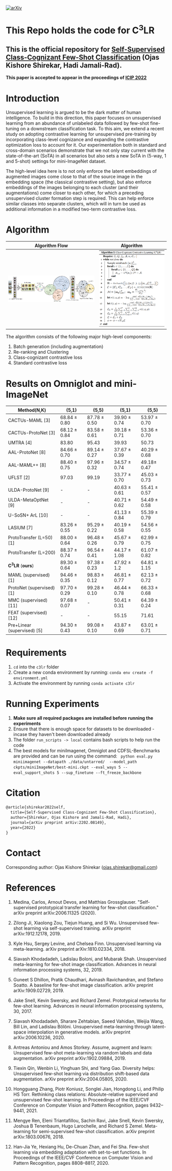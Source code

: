 [![arXiv](https://img.shields.io/badge/arXiv-2202.08149-<COLOR>.svg)](https://arxiv.org/abs/2202.08149)


# This Repo holds the code for C<sup>3</sup>LR

## This is the official repository for [Self-Supervised Class-Cognizant Few-Shot Classification](https://arxiv.org/abs/2202.08149) (Ojas Kishore Shirekar, Hadi Jamali-Rad).
**This paper is accepted to appear in the proceedings of [ICIP 2022](https://cmsworkshops.com/ICIP2022/papers/accepted_papers.php)**


# Introduction
Unsupervised learning is argued to be the dark matter of human intelligence. To build in this direction, this paper focuses on unsupervised learning from an abundance of unlabeled data followed by few-shot fine-tuning on a downstream classification task. To this aim, we extend a recent study on adopting contrastive learning for unsupervised pre-training by incorporating class-level cognizance and expanding the contrastive optimization loss to account for it. Our experimentation both in standard and cross-domain scenarios demonstrate that we not only stay current with the state-of-the-art (SoTA) in all scenarios but also sets a new SoTA in (5-way, 1 and 5-shot) settings for mini-ImageNet dataset.

The high-level idea here is to not only enforce the latent embeddings of augmented images come close to that of the source image in the embedding space (the classical contrastive setting), but also enforce embeddings of the images belonging to each cluster (and their augmentations) come closer to each other, for which a preceding unsupervised cluster formation step is required. This can help enforce similar classes into separate clusters, which will in turn be used as additional information in a modified two-term contrastive loss.

# Algorithm
Algorithm Flow             |  Algorithm
:-------------------------:|:-------------------------:
![](images/flow.png "C3LR")  |  ![](images/algo.png)

The algorithm consists of the following major high-level components:

1. Batch generation (including augmentation)
2. Re-ranking and Clustering
3. Class-cognizant contrastive loss
4. Standard contrastive loss


# Results on Omniglot and mini-ImageNet

| Method(N,K)                    | (5,1)        | (5,5)        | (5,1)         | (5,5)        |
|--------------------------------|--------------|--------------|---------------|--------------|
| CACTUs-MAML [3]                   | 68.84 ± 0.80 | 87.78 ± 0.50 | 39.90 	± 0.74 | 53.97 ± 0.70 |
| CACTUs-ProtoNet [3]                | 68.12 ± 0.84 | 83.58 ± 0.61 | 39.18 ± 0.71  | 53.36 ± 0.70 |
| UMTRA [4]                         | 83.80        | 95.43        | 39.93         | 50.73        |
| AAL-ProtoNet [8]                  | 84.66 ± 0.70 | 89.14 ± 0.27 | 37.67 ± 0.39  | 40.29 ± 0.68 |
| AAL-MAML++ [8]                    | 88.40 ± 0.75 | 97.96 ± 0.32 | 34.57 ± 0.74  | 49.18± 0.47  |
| UFLST [2]                         | 97.03        | 99.19        | 33.77 ± 0.70  | 45.03 ± 0.73 |
| ULDA-ProtoNet [9]                 | -            | -            | 40.63 ± 0.61  | 55.41 ± 0.57 |
| ULDA-MetaOptNet [9]               | -            | -            | 40.71 ± 0.62  | 54.49 ± 0.58 |
| U-SoSN+ ArL [10]                   | -            | -            | 41.13 ± 0.84  | 55.39 ± 0.79 |
| LASIUM [7]                        | 83.26 ± 0.55 | 95.29 ± 0.22 | 40.19 ± 0.58  | 54.56 ± 0.55 |
| ProtoTransfer (L=50) [1]           | 88.00 ± 0.64 | 96.48 ± 0.26 | 45.67 ± 0.79  | 62.99 ± 0.75 |
| ProtoTransfer (L=200)          | 88.37 ± 0.74 | 96.54 ± 0.41 | 44.17 ± 1.08  | 61.07 ± 0.82 |
| **C<sup>3</sup>LR** (**ours**) | 89.30 ± 0.64 | 97.38 ± 0.23 | 47.92 ± 1.2   | 64.81 ± 1.15 |
| MAML  (supervised) [1]             | 94.46 ± 0.35 | 98.83 ± 0.12 | 46.81 ± 0.77  | 62.13 ± 0.72 |
| ProtoNet  (supervised) [1]         | 97.70 ± 0.29 | 99.28 ± 0.10 | 46.44 ± 0.78  | 66.33 ± 0.68 |
| MMC   (supervised) [11]            | 97.68 ± 0.07 | -            | 50.41 ± 0.31  | 64.39 ± 0.24 |
| FEAT  (supervised)  [12]           | -            | -            | 55.15         | 71.61        |
| Pre+Linear   (supervised) [5]     | 94.30 ± 0.43 | 99.08 ± 0.10 | 43.87 ± 0.69  | 63.01 ± 0.71 |


# Requirements

1. `cd` into the `c3lr` folder
2. Create a new conda environment by running: `conda env create -f environment.yml`
3. Activate the environment by running `conda activate c3lr`

# Running Experiments

1. **Make sure all required packages are installed before running the experiments**
2. Ensure that there is enough space for datasets to be downloaded - incase they haven't been downloaded already
3. The folder `run_scripts -> local` contains bash scripts to help run the code
4. The best models for miniImagenet, Omniglot and CDFSL-Benchmarks are provided and can be run using the command: ` python eval.py miniimagenet --datapath ./data/untarred/  --model_path ckpts/miniImageNet/best-mini.ckpt --eval_ways 5 --eval_support_shots 5 --sup_finetune --ft_freeze_backbone`


# Citation

```(bibtex)
@article{shirekar2022self,
  title={Self-Supervised Class-Cognizant Few-Shot Classification},
  author={Shirekar, Ojas Kishore and Jamali-Rad, Hadi},
  journal={arXiv preprint arXiv:2202.08149},
  year={2022}
}
```

# Contact

Corresponding author: Ojas Kishore Shirekar (<ojas.shirekar@gmail.com>)

# References

1. Medina, Carlos, Arnout Devos, and Matthias Grossglauser. "Self-supervised prototypical transfer learning for few-shot classification." arXiv preprint arXiv:2006.11325 (2020).

2. Zilong Ji, Xiaolong Zou, Tiejun Huang, and Si Wu. Unsupervised few-shot learning via self-supervised training. arXiv preprint arXiv:1912.12178, 2019.

3. Kyle Hsu, Sergey Levine, and Chelsea Finn. Unsupervised learning via meta-learning. arXiv preprint arXiv:1810.02334, 2018.

4. Siavash Khodadadeh, Ladislau Boloni, and Mubarak Shah. Unsupervised meta-learning for few-shot image classification. Advances in neural information processing systems, 32, 2019.

5. Guneet S Dhillon, Pratik Chaudhari, Avinash Ravichandran, and Stefano Soatto. A baseline for few-shot image classification. arXiv preprint arXiv:1909.02729, 2019.

6. Jake Snell, Kevin Swersky, and Richard Zemel. Prototypical networks for few-shot learning. Advances in neural information processing systems, 30, 2017.

7. Siavash Khodadadeh, Sharare Zehtabian, Saeed Vahidian, Weijia Wang, Bill Lin, and Ladislau Bölöni. Unsupervised meta-learning through latent-space interpolation in generative models. arXiv preprint arXiv:2006.10236, 2020.

8. Antreas Antoniou and Amos Storkey. Assume, augment and learn: Unsupervised few-shot meta-learning via random labels and data augmentation. arXiv preprint arXiv:1902.09884, 2019.

9. Tiexin Qin, Wenbin Li, Yinghuan Shi, and Yang Gao. Diversity helps: Unsupervised few-shot learning via distribution shift-based data augmentation. arXiv preprint arXiv:2004.05805, 2020.

10. Hongguang Zhang, Piotr Koniusz, Songlei Jian, Hongdong Li, and Philip HS Torr. Rethinking class relations: Absolute-relative supervised and unsupervised few-shot learning. In Proceedings of the IEEE/CVF Conference on Computer Vision and Pattern Recognition, pages 9432–9441, 2021.

11. Mengye Ren, Eleni Triantafillou, Sachin Ravi, Jake Snell, Kevin Swersky, Joshua B Tenenbaum, Hugo Larochelle, and Richard S Zemel. Meta-learning for semi-supervised few-shot classification. arXiv preprint arXiv:1803.00676, 2018.

12. Han-Jia Ye, Hexiang Hu, De-Chuan Zhan, and Fei Sha. Few-shot learning via embedding adaptation with set-to-set functions. In Proceedings of the IEEE/CVF Conference on Computer Vision and Pattern Recognition, pages 8808–8817, 2020.
